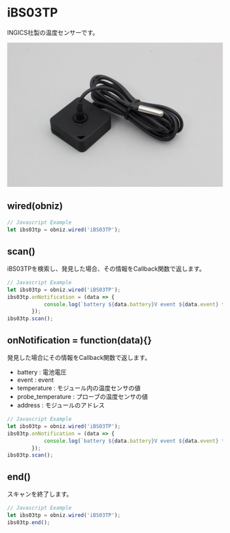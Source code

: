 # iBS03TP
INGICS社製の温度センサーです。

![](image.jpg)


## wired(obniz)

```javascript
// Javascript Example
let ibs03tp = obniz.wired('iBS03TP');
```

## scan()

iBS03TPを検索し、発見した場合、その情報をCallback関数で返します。

```javascript
// Javascript Example
let ibs03tp = obniz.wired('iBS03TP');
ibs03tp.onNotification = (data => {
            console.log(`battery ${data.battery}V event ${data.event} temperature ${data.temperature} probe_temperature ${data.probe_temperature} address ${data.address}`);
        });
ibs03tp.scan();
```

## onNotification = function(data){}

発見した場合にその情報をCallback関数で返します。

- battery : 電池電圧
- event : event
- temperature : モジュール内の温度センサの値
- probe_temperature : プローブの温度センサの値
- address : モジュールのアドレス

```javascript
// Javascript Example
let ibs03tp = obniz.wired('iBS03TP');
ibs03tp.onNotification = (data => {
            console.log(`battery ${data.battery}V event ${data.event} temperature ${data.temperature} probe_temperature ${data.probe_temperature} address ${data.address}`);
        });
ibs03tp.scan();
```

## end()

スキャンを終了します。

```javascript
// Javascript Example
let ibs03tp = obniz.wired('iBS03TP');
ibs03tp.end();
```
